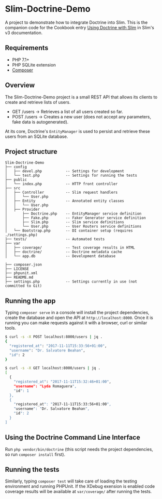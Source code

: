 # Slim-Doctrine-Demo

A project to demonstrate how to integrate Doctrine into Slim. This is the companion
code for the Cookbook entry [Using Doctrine with Slim] in Slim's v3 documentation.

## Requirements

- PHP 7.1+
- PHP SQLite extension
- [Composer]

## Overview

The Slim-Doctrine-Demo project is a small REST API that allows its clients to
create and retrieve lists of users.

- GET /users    -> Retrieves a list of all users created so far.
- POST /users   -> Creates a new user (does not accept any parameters, fake data is autogenerated).

At its core, Doctrine's `EntityManager` is used to persist and retrieve these
users from an SQLite database.

## Project structure

```
Slim-Doctrine-Demo
├── config
│   ├── devel.php           -- Settings for development
│   └── test.php            -- Settings for running the tests
├── public
│   └── index.php           -- HTTP front controller
├── src
│   ├── Controller          -- Slim request handlers
│   │   └── User.php
│   ├── Entity              -- Annotated entity classes
│   │   └── User.php
│   ├── Provider
│       ├── Doctrine.php    -- EntityManager service definition
│       ├── Fake.php        -- Faker Generator service definition
│       ├── Slim.php        -- Slim service definitions
│       └── User.php        -- User Routers service definitions
│   └── Bootstrap.php       -- DI container setup (requires ./settings.php)
├── tests/                  -- Automated tests
├── var
│   ├── coverage/           -- Test coverage results in HTML
│   ├── doctrine/           -- Doctrine metadata cache
│   └── app.db              -- Development database

├── composer.json
├── LICENSE
├── phpunit.xml
├── README.md
├── settings.php            -- Settings currently in use (not committed to Git)
```

## Running the app

Typing `composer serve` in a console will install the project dependencies, create the database and open
the API at `http://localhost:8000`. Once it is running you can make requests against it with a browser,
curl or similar tools.

```bash
$ curl -s -X POST localhost:8000/users | jq .
{
  "registered_at": "2017-11-11T15:33:56+01:00",
  "username": "Dr. Salvatore Beahan",
  "id": 2
}

$ curl -s -X GET localhost:8000/users | jq .
[
  {
    "registered_at": "2017-11-11T15:32:46+01:00",
    "username": "Lyda Romaguera",
    "id": 1
  },
  {
    "registered_at": "2017-11-11T15:33:56+01:00",
    "username": "Dr. Salvatore Beahan",
    "id": 2
  }
]
```

## Using the Doctrine Command Line Interface

Run `php vendor/bin/doctrine` (this script needs the project dependencies, so run `composer install` first).

## Running the tests

Similarly, typing `composer test` will take care of loading the testing environment and running PHPUnit. If the XDebug exension is enabled code coverage results will be available at `var/coverage/` after running the tests.


[Composer]: https://getcomposer.org/
[Using Doctrine with Slim]: https://www.slimframework.com/docs/v3/cookbook/database-doctrine.html
